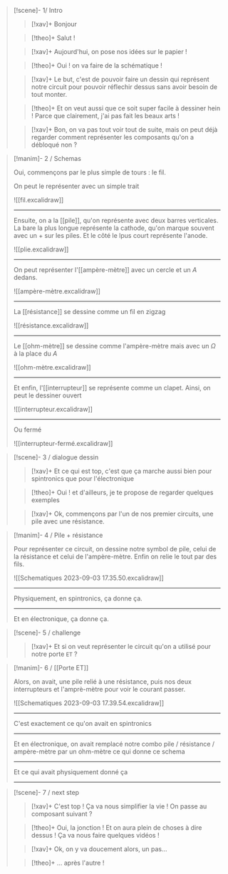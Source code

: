 
> [!scene]- 1/ Intro
> 
> > [!xav]+
> > Bonjour
> 
> > [!theo]+
> > Salut !
> 
> > [!xav]+
> > Aujourd'hui, on pose nos idées sur le papier !
> 
> > [!theo]+
> > Oui ! on va faire de la schématique !
> 
> > [!xav]+
> > Le but, c'est de pouvoir faire un dessin qui représent notre circuit pour pouvoir réflechir dessus sans avoir besoin de tout monter.
> 
> > [!theo]+
> >  Et on veut aussi que ce soit super facile à dessiner hein ! Parce que clairement, j'ai pas fait les beaux arts !
> 
> > [!xav]+
> > Bon, on va pas tout voir tout de suite, mais on peut déjà regarder comment représenter les composants qu'on a débloqué non ?
> 

> [!manim]- 2 / Schemas
> 
> Oui, commençons par le plus simple de tours : le fil.
> 
> On peut le représenter avec un simple trait
> 
> ![[fil.excalidraw]]
> 
> ---------------
> 
> Ensuite, on a la [[pile]], qu'on représente avec deux barres verticales.
> La bare la plus longue représente la cathode, qu'on marque souvent avec un $+$ sur les piles.
> Et le côté le lpus court représente l'anode.
> 
> ![[plie.excalidraw]]
> 
> -----------------
> 
> On peut représenter l'[[ampère-mètre]] avec un cercle et un $A$ dedans.
> 
> ![[ampère-mètre.excalidraw]]
> 
> -----------------
> 
> La [[résistance]] se dessine comme un fil en zigzag
> 
> ![[résistance.excalidraw]]
> 
> -----------------
> 
> Le [[ohm-mètre]] se dessine comme l'ampère-mètre mais avec un $\Omega$ à la place du $A$
> 
> ![[ohm-mètre.excalidraw]]
> 
> -----------------
> 
> Et enfin, l'[[interrupteur]] se représente comme un clapet.
> Ainsi, on peut le dessiner ouvert
> 
> ![[interrupteur.excalidraw]]
> 
> ---------------
> 
> Ou fermé
> 
> ![[interrupteur-fermé.excalidraw]]

> [!scene]- 3 / dialogue dessin
> 
> > [!xav]+
> > Et ce qui est top, c'est que ça marche aussi bien pour spintronics que pour l'électronique
> 
> > [!theo]+
> >Oui ! et d'ailleurs, je te propose de regarder quelques exemples
> 
> > [!xav]+
> > Ok, commençons par l'un de nos premier circuits, une pile avec une résistance.
>

> [!manim]- 4 / Pile + résistance
> 
> Pour représenter ce circuit, on dessine notre symbol de pile, celui de la résistance et celui de l'ampère-mètre. Enfin on relie le tout par des fils.
> 
> ![[Schematiques 2023-09-03 17.35.50.excalidraw]]
> 
> --------------
> 
> Physiquement, en spintronics, ça donne ça.
> 
> --------------
> 
> Et en électronique, ça donne ça.
> 

> [!scene]- 5 / challenge
> 
> > [!xav]+
> > Et si on veut représenter le circuit qu'on a utilisé pour notre porte `ET` ?
> 

> [!manim]- 6 / [[Porte ET]]
> 
> Alors, on avait, une pile relié à une résistance, puis nos deux interrupteurs et l'amprè-mètre pour voir le courant passer.
> 
> ![[Schematiques 2023-09-03 17.39.54.excalidraw]]
> 
> ---------
> 
> C'est exactement ce qu'on avait en spintronics
> 
> ----------
> 
> Et en électronique, on avait remplacé notre combo pile / résistance / ampère-mètre par un ohm-mètre ce qui donne ce schema
> 
> -------------
> 
> Et ce qui avait physiquement donné ça
> 
> -------------

> [!scene]- 7 / next step
> 
> > [!xav]+
> > C'est top ! Ça va nous simplifier la vie ! On passe au composant suivant ?
> 
> > [!theo]+
> > Oui, la jonction ! Et on aura plein de choses à dire dessus ! Ça va nous faire quelques vidéos !
> 
> > [!xav]+
> > Ok, on y va doucement alors, un pas…
> 
> > [!theo]+
> >… après l'autre !

